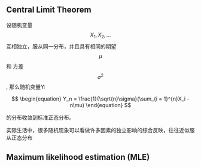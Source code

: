 ## Central Limit Theorem

设随机变量 $$X_1, X_2, ...$$ 互相独立，服从同一分布，并且具有相同的期望 $$\mu$$ 和 方差 $$\sigma^2$$, 那么随机变量Y: 



$$
\begin{equation}
Y_n = \frac{1}{\sqrt{n}\sigma}(\sum_{i = 1}^{n}X_i - n\mu)
\end{equation}
$$

的分布收敛到标准正态分布。


实际生活中，很多随机现象可以看做许多因素的独立影响的综合反映，往往近似服从正态分布


## Maximum likelihood estimation (MLE)



